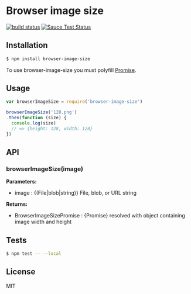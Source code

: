 # Browser image size

[![build status][travis-image]][travis-url]
[![Sauce Test Status][sauce-image]][sauce-url]

## Installation

```sh
$ npm install browser-image-size
```

To use browser-image-size you must polyfill [Promise](https://developer.mozilla.org/en-US/docs/Web/JavaScript/Reference/Global_Objects/Promise).

## Usage

```js
var browserImageSize = require('browser-image-size')

browserImageSize('128.png')
.then(function (size) {
  console.log(size)
  // => {height: 128, width: 128}
})
```

## API

### browserImageSize(image)

**Parameters:**

* image : {(File|blob|string)} File, blob, or URL string

**Returns:**

* BrowserImageSizePromise : {Promise} resolved with object containing image width and height

## Tests

```sh
$ npm test -- --local
```

## License

MIT

[travis-image]: https://img.shields.io/travis/cesarandreu/browser-image-size/master.svg?style=flat-square
[travis-url]: https://travis-ci.org/cesarandreu/browser-image-size
[sauce-image]: https://saucelabs.com/browser-matrix/browser-image-size.svg
[sauce-url]: https://saucelabs.com/u/browser-image-size
